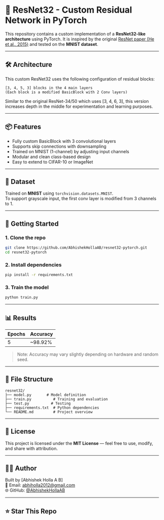 # 🧠 ResNet32 - Custom Residual Network in PyTorch

This repository contains a custom implementation of a **ResNet32-like architecture** using PyTorch. It is inspired by the original [ResNet paper (He et al., 2015)](https://arxiv.org/abs/1512.03385) and tested on the **MNIST dataset**.

---

## 🛠️ Architecture

This custom ResNet32 uses the following configuration of residual blocks:

```
[3, 4, 5, 3] blocks in the 4 main layers  
(Each block is a modified BasicBlock with 2 Conv layers)
```

Similar to the original ResNet-34/50 which uses [3, 4, 6, 3], this version increases depth in the middle for experimentation and learning purposes.

---

## 📦 Features

- Fully custom BasicBlock with 3 convolutional layers
- Supports skip connections with downsampling
- Trained on MNIST (1-channel) by adjusting input channels
- Modular and clean class-based design
- Easy to extend to CIFAR-10 or ImageNet

---

## 🧪 Dataset

Trained on **MNIST** using `torchvision.datasets.MNIST`.  
To support grayscale input, the first conv layer is modified from 3 channels to 1.

---

## 🚀 Getting Started

### 1. Clone the repo
```bash
git clone https://github.com/AbhishekHollaAB/resnet32-pytorch.git
cd resnet32-pytorch
```

### 2. Install dependencies
```bash
pip install -r requirements.txt
```

### 3. Train the model
```bash
python train.py
```

---

## 📊 Results

| Epochs | Accuracy |
|--------|----------|
| 5      | ~98.92%   |

> Note: Accuracy may vary slightly depending on hardware and random seed.

---

## 📁 File Structure

```
resnet32/
├── model.py       # Model definition
├── train.py          # Training and evaluation
├── test.py          # Testing
├── requirements.txt  # Python dependencies
└── README.md         # Project overview
```

---

## 📄 License

This project is licensed under the **MIT License** — feel free to use, modify, and share with attribution.

---

## 🙋‍♂️ Author

Built by [Abhishek Holla A B]  
📧 Email: abhiholla2012@gmail.com  
🌐 GitHub: [@AbhishekHollaAB](https://github.com/your-username)

---

## ⭐️ Star This Repo
